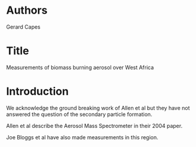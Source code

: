 # Authors
Gerard Capes

# Title
Measurements of biomass burning aerosol over West Africa

# Introduction
We acknowledge the ground breaking work of Allen et al but they 
have not answered the question of the secondary particle formation. 

Allen et al describe the Aerosol Mass Spectrometer in their 2004 paper.

Joe Bloggs et al have also made measurements in this region. 
